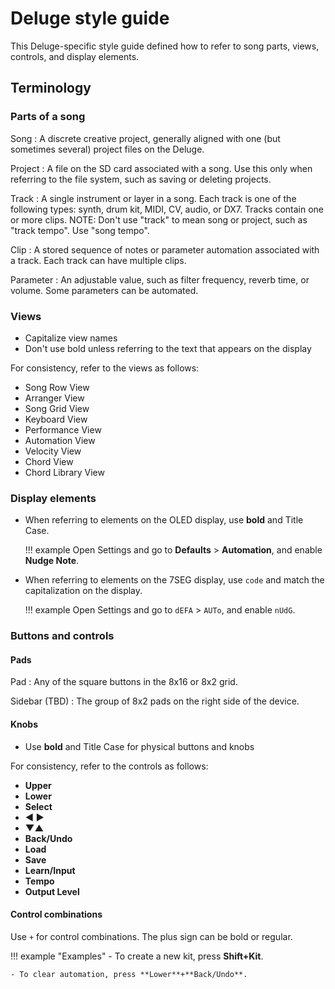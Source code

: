 # Deluge style guide

This Deluge-specific style guide defined how to refer to song parts, views, controls, and display elements.

## Terminology

### Parts of a song

Song
: A discrete creative project, generally aligned with one (but sometimes several) project files on the Deluge.

Project
: A file on the SD card associated with a song. Use this only when referring to the file system, such as saving or deleting projects.

Track
: A single instrument or layer in a song. Each track is one of the following types: synth, drum kit, MIDI, CV, audio, or DX7. Tracks contain one or more clips. NOTE: Don't use "track" to mean song or project, such as "track tempo". Use "song tempo".

Clip
: A stored sequence of notes or parameter automation associated with a track. Each track can have multiple clips.

Parameter
: An adjustable value, such as filter frequency, reverb time, or volume. Some parameters can be automated.

### Views

- Capitalize view names
- Don't use bold unless referring to the text that appears on the display

For consistency, refer to the views as follows:

- Song Row View
- Arranger View
- Song Grid View
- Keyboard View
- Performance View
- Automation View
- Velocity View
- Chord View
- Chord Library View

### Display elements

- When referring to elements on the OLED display, use **bold** and Title Case.

    !!! example
        Open Settings and go to **Defaults** > **Automation**, and enable **Nudge Note**.

- When referring to elements on the 7SEG display, use `code` and match the capitalization on the display.

    !!! example
        Open Settings and go to `dEFA` > `AUTo`, and enable `nUdG`.

### Buttons and controls

#### Pads

Pad
: Any of the square buttons in the 8x16 or 8x2 grid.

Sidebar (TBD)
: The group of 8x2 pads on the right side of the device.

#### Knobs

- Use **bold** and Title Case for physical buttons and knobs

For consistency, refer to the controls as follows:

- **Upper**
- **Lower**
- **Select**
- **◀ ▶**
- **▼▲**
- **Back/Undo**
- **Load**
- **Save**
- **Learn/Input**
- **Tempo**
- **Output Level**

#### Control combinations

Use `+` for control combinations. The plus sign can be bold or regular.

!!! example "Examples"
    - To create a new kit, press **Shift+Kit**.
    
    - To clear automation, press **Lower**+**Back/Undo**.